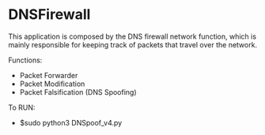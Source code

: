# DNSFirewall
 
This application is composed by the DNS firewall network function, which is mainly responsible for keeping track of packets that travel over the network.

Functions:
- Packet Forwarder
- Packet Modification
- Packet Falsification (DNS Spoofing)

To RUN:
- $sudo python3 DNSpoof_v4.py
